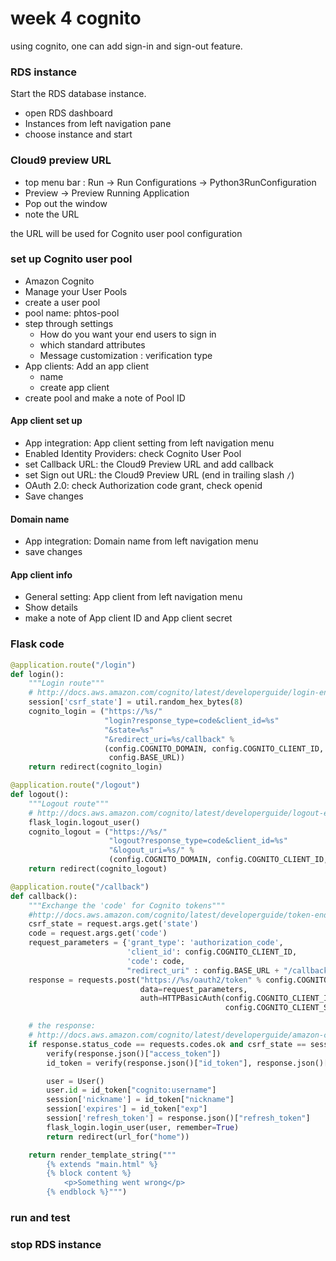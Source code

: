 # week 4 cognito
using cognito, one can add sign-in and sign-out feature.

### RDS instance
Start the RDS database instance.
* open RDS dashboard
* Instances from left navigation pane
* choose instance and start


### Cloud9 preview URL
* top menu bar : Run -> Run Configurations -> Python3RunConfiguration
* Preview -> Preview Running Application
* Pop out the window
* note the URL

the URL will be used for Cognito user pool configuration


### set up Cognito user pool
* Amazon Cognito
* Manage your User Pools
* create a user pool
* pool name: phtos-pool
* step through settings
    * How do you want your end users to sign in
    * which standard attributes
    * Message customization : verification type
* App clients: Add an app client
    * name
    * create app client
* create pool and make a note of Pool ID

#### App client set up
* App integration: App client setting from left navigation menu
* Enabled Identity Providers: check Cognito User Pool
* set Callback URL: the Cloud9 Preview URL and add callback
* set Sign out URL: the Cloud9 Preview URL (end in trailing slash `/`)
* OAuth 2.0: check Authorization code grant, check openid
* Save changes

#### Domain name
* App integration: Domain name from left navigation menu
* save changes

#### App client info
* General setting: App client from left navigation menu
* Show details
* make a note of App client ID and App client secret


### Flask code
```python
@application.route("/login")
def login():
    """Login route"""
    # http://docs.aws.amazon.com/cognito/latest/developerguide/login-endpoint.html
    session['csrf_state'] = util.random_hex_bytes(8)
    cognito_login = ("https://%s/"
                     "login?response_type=code&client_id=%s"
                     "&state=%s"
                     "&redirect_uri=%s/callback" %
                     (config.COGNITO_DOMAIN, config.COGNITO_CLIENT_ID, session['csrf_state'],
                      config.BASE_URL))
    return redirect(cognito_login)

@application.route("/logout")
def logout():
    """Logout route"""
    # http://docs.aws.amazon.com/cognito/latest/developerguide/logout-endpoint.html
    flask_login.logout_user()
    cognito_logout = ("https://%s/"
                      "logout?response_type=code&client_id=%s"
                      "&logout_uri=%s/" %
                      (config.COGNITO_DOMAIN, config.COGNITO_CLIENT_ID, config.BASE_URL))
    return redirect(cognito_logout)

@application.route("/callback")
def callback():
    """Exchange the 'code' for Cognito tokens"""
    #http://docs.aws.amazon.com/cognito/latest/developerguide/token-endpoint.html
    csrf_state = request.args.get('state')
    code = request.args.get('code')
    request_parameters = {'grant_type': 'authorization_code',
                          'client_id': config.COGNITO_CLIENT_ID,
                          'code': code,
                          "redirect_uri" : config.BASE_URL + "/callback"}
    response = requests.post("https://%s/oauth2/token" % config.COGNITO_DOMAIN,
                             data=request_parameters,
                             auth=HTTPBasicAuth(config.COGNITO_CLIENT_ID,
                                                config.COGNITO_CLIENT_SECRET))

    # the response:
    # http://docs.aws.amazon.com/cognito/latest/developerguide/amazon-cognito-user-pools-using-tokens-with-identity-providers.html
    if response.status_code == requests.codes.ok and csrf_state == session['csrf_state']:
        verify(response.json()["access_token"])
        id_token = verify(response.json()["id_token"], response.json()["access_token"])

        user = User()
        user.id = id_token["cognito:username"]
        session['nickname'] = id_token["nickname"]
        session['expires'] = id_token["exp"]
        session['refresh_token'] = response.json()["refresh_token"]
        flask_login.login_user(user, remember=True)
        return redirect(url_for("home"))

    return render_template_string("""
        {% extends "main.html" %}
        {% block content %}
            <p>Something went wrong</p>
        {% endblock %}""")
```


### run and test

### stop RDS instance


